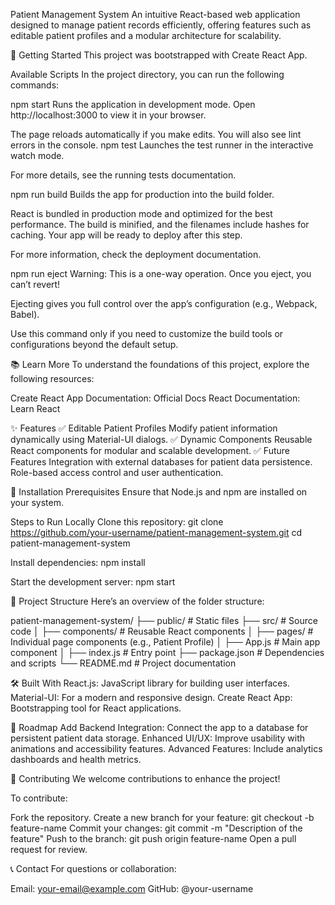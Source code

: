 Patient Management System
An intuitive React-based web application designed to manage patient records efficiently, offering features such as editable patient profiles and a modular architecture for scalability.

🚀 Getting Started
This project was bootstrapped with Create React App.

Available Scripts
In the project directory, you can run the following commands:

npm start
Runs the application in development mode.
Open http://localhost:3000 to view it in your browser.

The page reloads automatically if you make edits.
You will also see lint errors in the console.
npm test
Launches the test runner in the interactive watch mode.

For more details, see the running tests documentation.

npm run build
Builds the app for production into the build folder.

React is bundled in production mode and optimized for the best performance.
The build is minified, and the filenames include hashes for caching.
Your app will be ready to deploy after this step.

For more information, check the deployment documentation.

npm run eject
Warning: This is a one-way operation. Once you eject, you can’t revert!

Ejecting gives you full control over the app’s configuration (e.g., Webpack, Babel).

Use this command only if you need to customize the build tools or configurations beyond the default setup.

📚 Learn More
To understand the foundations of this project, explore the following resources:

Create React App Documentation: Official Docs
React Documentation: Learn React

✨ Features
✅ Editable Patient Profiles
Modify patient information dynamically using Material-UI dialogs.
✅ Dynamic Components
Reusable React components for modular and scalable development.
✅ Future Features
Integration with external databases for patient data persistence.
Role-based access control and user authentication.


🔧 Installation
Prerequisites
Ensure that Node.js and npm are installed on your system.

Steps to Run Locally
Clone this repository:
  git clone https://github.com/your-username/patient-management-system.git
  cd patient-management-system

Install dependencies:
  npm install

Start the development server:
  npm start


📂 Project Structure
Here’s an overview of the folder structure:

patient-management-system/
├── public/             # Static files
├── src/                # Source code
│   ├── components/     # Reusable React components
│   ├── pages/          # Individual page components (e.g., Patient Profile)
│   ├── App.js          # Main app component
│   ├── index.js        # Entry point
├── package.json        # Dependencies and scripts
└── README.md           # Project documentation

🛠 Built With
React.js: JavaScript library for building user interfaces.
Material-UI: For a modern and responsive design.
Create React App: Bootstrapping tool for React applications.

📅 Roadmap
Add Backend Integration: Connect the app to a database for persistent patient data storage.
Enhanced UI/UX: Improve usability with animations and accessibility features.
Advanced Features: Include analytics dashboards and health metrics.

🤝 Contributing
We welcome contributions to enhance the project!

To contribute:

Fork the repository.
Create a new branch for your feature:
  git checkout -b feature-name
Commit your changes:
  git commit -m "Description of the feature"
Push to the branch:
  git push origin feature-name
Open a pull request for review.

📞 Contact
For questions or collaboration:

Email: your-email@example.com
GitHub: @your-username



